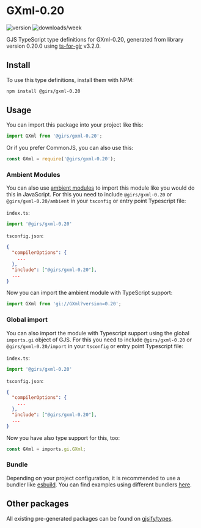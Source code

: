 
# GXml-0.20

![version](https://img.shields.io/npm/v/@girs/gxml-0.20)
![downloads/week](https://img.shields.io/npm/dw/@girs/gxml-0.20)


GJS TypeScript type definitions for GXml-0.20, generated from library version 0.20.0 using [ts-for-gir](https://github.com/gjsify/ts-for-gir) v3.2.0.


## Install

To use this type definitions, install them with NPM:
```bash
npm install @girs/gxml-0.20
```

## Usage

You can import this package into your project like this:
```ts
import GXml from '@girs/gxml-0.20';
```

Or if you prefer CommonJS, you can also use this:
```ts
const GXml = require('@girs/gxml-0.20');
```

### Ambient Modules

You can also use [ambient modules](https://github.com/gjsify/ts-for-gir/tree/main/packages/cli#ambient-modules) to import this module like you would do this in JavaScript.
For this you need to include `@girs/gxml-0.20` or `@girs/gxml-0.20/ambient` in your `tsconfig` or entry point Typescript file:

`index.ts`:
```ts
import '@girs/gxml-0.20'
```

`tsconfig.json`:
```json
{
  "compilerOptions": {
    ...
  },
  "include": ["@girs/gxml-0.20"],
  ...
}
```

Now you can import the ambient module with TypeScript support: 

```ts
import GXml from 'gi://GXml?version=0.20';
```

### Global import

You can also import the module with Typescript support using the global `imports.gi` object of GJS.
For this you need to include `@girs/gxml-0.20` or `@girs/gxml-0.20/import` in your `tsconfig` or entry point Typescript file:

`index.ts`:
```ts
import '@girs/gxml-0.20'
```

`tsconfig.json`:
```json
{
  "compilerOptions": {
    ...
  },
  "include": ["@girs/gxml-0.20"],
  ...
}
```

Now you have also type support for this, too:

```ts
const GXml = imports.gi.GXml;
```

### Bundle

Depending on your project configuration, it is recommended to use a bundler like [esbuild](https://esbuild.github.io/). You can find examples using different bundlers [here](https://github.com/gjsify/ts-for-gir/tree/main/examples).

## Other packages

All existing pre-generated packages can be found on [gjsify/types](https://github.com/gjsify/types).

